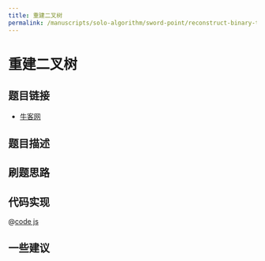 ```yaml
---
title: 重建二叉树
permalink: /manuscripts/solo-algorithm/sword-point/reconstruct-binary-tree.html
---
```


# 重建二叉树

## 题目链接

- [牛客网]()

## 题目描述

## 刷题思路

## 代码实现

@[code js](@algorithm/sword-point/树/reConstructBinaryTree.js)

## 一些建议
